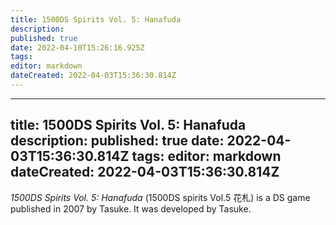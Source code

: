 ```yaml
---
title: 1500DS Spirits Vol. 5: Hanafuda
description: 
published: true
date: 2022-04-10T15:26:16.925Z
tags: 
editor: markdown
dateCreated: 2022-04-03T15:36:30.814Z
---
```


---
title: 1500DS Spirits Vol. 5: Hanafuda
description: 
published: true
date: 2022-04-03T15:36:30.814Z
tags: 
editor: markdown
dateCreated: 2022-04-03T15:36:30.814Z
---

_1500DS Spirits Vol. 5: Hanafuda_ (<span lang='ja'>1500DS spirits Vol.5 花札</span>) is a DS game published in 2007 by Tasuke.
It was developed by Tasuke.